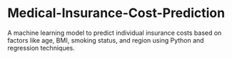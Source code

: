 # Medical-Insurance-Cost-Prediction
A machine learning model to predict individual insurance costs based on factors like age, BMI, smoking status, and region using Python and regression techniques.
